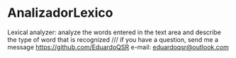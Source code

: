 # AnalizadorLexico
Lexical analyzer: analyze the words entered in the text area and describe the type of word that is recognized /// if you have a question, send me a message https://github.com/EduardoQSR e-mail: eduardoqsr@outlook.com
